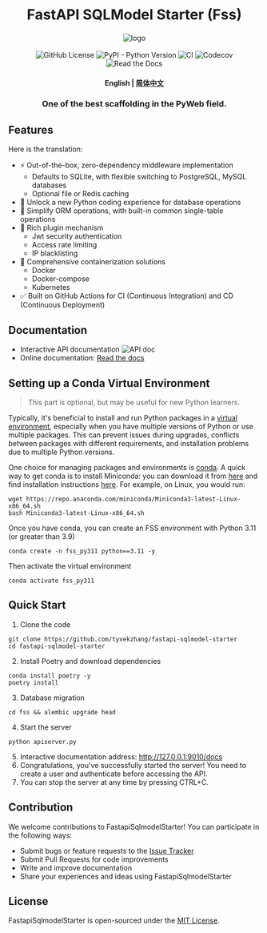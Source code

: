 <div  align="center" style="margin-top: 3%">
   <h1>
     FastAPI SQLModel Starter (Fss)
   </h1>
   <p>
     <img src="https://raw.githubusercontent.com/tyvekzhang/fastapi-sqlmodel-starter/main/docs/source/_static/img/fss.svg" alt="logo" style="vertical-align:middle; margin: 0.5%"/>
   </p>
   <p>
     <img alt="GitHub License" src="https://img.shields.io/github/license/tyvekzhang/fastapi-sqlmodel-starter">
     <img alt="PyPI - Python Version" src="https://img.shields.io/pypi/pyversions/fastapi-sqlmodel-starter">
     <img alt="CI" src="https://github.com/tyvekzhang/fastapi-sqlmodel-starter/actions/workflows/ci.yaml/badge.svg">
     <img alt="Codecov" src="https://img.shields.io/codecov/c/github/tyvekzhang/fastapi-sqlmodel-starter">
     <img alt="Read the Docs" src="https://img.shields.io/readthedocs/fastapi-sqlmodel-starter">
   </p>
   <h4>
      <p>
        <b>English</b> |
        <a href="https://github.com/tyvekzhang/fastapi-sqlmodel-starter/blob/main/README.md">简体中文</a>
     </p>
   </h4>
   <h3>
    One of the best scaffolding in the PyWeb field.
   </h3>
</div>

## Features

Here is the translation:

* ⚡ Out-of-the-box, zero-dependency middleware implementation
   - Defaults to SQLite, with flexible switching to PostgreSQL, MySQL databases
   - Optional file or Redis caching
* 🚢 Unlock a new Python coding experience for database operations
* 🚀 Simplify ORM operations, with built-in common single-table operations
* 🎨 Rich plugin mechanism
   - Jwt security authentication
   - Access rate limiting
   - IP blacklisting
* 🐋 Comprehensive containerization solutions
  - Docker
  - Docker-compose
  - Kubernetes
* ✅ Built on GitHub Actions for CI (Continuous Integration) and CD (Continuous Deployment)

## Documentation
- Interactive API documentation
  <img alt="API doc"  src="https://raw.githubusercontent.com/tyvekzhang/fastapi-sqlmodel-starter/main/docs/img/api_doc.png">
- Online documentation: [Read the docs](https://fastapi-sqlmodel-starter.readthedocs.io/en/latest/)

## Setting up a Conda Virtual Environment
> This part is optional, but may be useful for new Python learners.

Typically, it's beneficial to install and run Python packages in a [virtual environment](https://docs.python.org/3/glossary.html#term-virtual-environment), especially when you have multiple versions of Python or use multiple packages. This can prevent issues during upgrades, conflicts between packages with different requirements, and installation problems due to multiple Python versions.

One choice for managing packages and environments is [conda](https://conda.io/en/latest/). A quick way to get conda is to install Miniconda: you can download it from [here](https://conda.io/en/latest/miniconda.html) and find installation instructions [here](https://conda.io/projects/conda/en/latest/user-guide/install/index.html#regular-installation). For example, on Linux, you would run:
```shell
wget https://repo.anaconda.com/miniconda/Miniconda3-latest-Linux-x86_64.sh
bash Miniconda3-latest-Linux-x86_64.sh
```
Once you have conda, you can create an FSS environment with Python 3.11 (or greater than 3.9)
```shell
conda create -n fss_py311 python==3.11 -y
```
Then activate the virtual environment
```shell
conda activate fss_py311
```
## Quick Start
1. Clone the code
```shell
git clone https://github.com/tyvekzhang/fastapi-sqlmodel-starter
cd fastapi-sqlmodel-starter
```
2. Install Poetry and download dependencies
```shell
conda install poetry -y
poetry install
```
3. Database migration
```shell
cd fss && alembic upgrade head
```
4. Start the server
```shell
python apiserver.py
```
5. Interactive documentation address: http://127.0.0.1:9010/docs
6. Congratulations, you've successfully started the server! You need to create a user and authenticate before accessing the API.
7. You can stop the server at any time by pressing CTRL+C.

## Contribution

We welcome contributions to FastapiSqlmodelStarter! You can participate in the following ways:

- Submit bugs or feature requests to the [Issue Tracker](https://github.com/tyvekzhang/fastapi-sqlmodel-starter/issues)
- Submit Pull Requests for code improvements
- Write and improve documentation
- Share your experiences and ideas using FastapiSqlmodelStarter

## License

FastapiSqlmodelStarter is open-sourced under the [MIT License](https://opensource.org/licenses/MIT).
